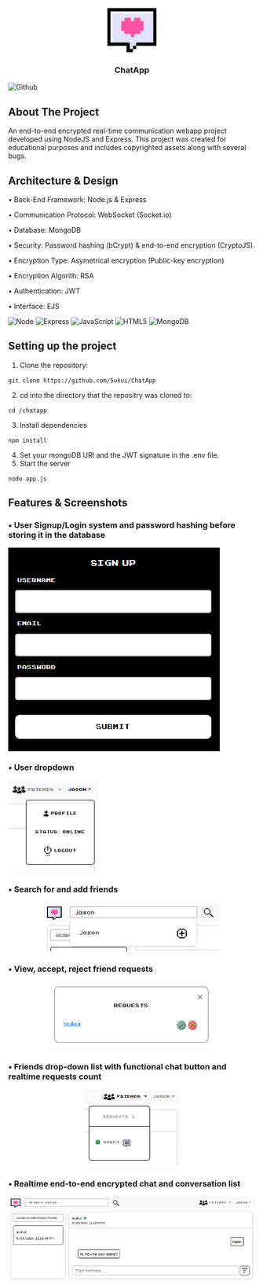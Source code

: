 <div align="center">
  <a href="https://www.flaticon.com/free-icons/chat">
    <img src="/public/assets/logo.png" alt="Logo" width="100" height="90">
  </a>
  
  <h3 align="center" href="https://github.com/HuthaifaM/ChatApp">ChatApp</h3>
</div>

![Github](https://img.shields.io/github/followers/5ukui.svg?style=social&label=Follow&maxAge=2592000)

## About The Project
An end-to-end encrypted real-time communication webapp project developed using NodeJS and Express. This project was created for educational purposes and includes copyrighted assets along with several bugs.

## Architecture & Design
• Back-End Framework: Node.js & Express

• Communication Protocol: WebSocket (Socket.io)

• Database: MongoDB

• Security: Password hashing (bCrypt) & end-to-end encryption (CryptoJS).

• Encryption Type: Asymetrical encryption (Public-key encryption)

• Encryption Algorith: RSA

• Authentication: JWT

• Interface: EJS

![Node](https://img.shields.io/badge/Node.js-43853D?style=for-the-badge&logo=node.js&logoColor=white)
![Express](https://img.shields.io/badge/Express.js-404D59?style=for-the-badge)
![JavaScript](https://img.shields.io/badge/JavaScript-F7DF1E?style=for-the-badge&logo=javascript&logoColor=black)
![HTML5](https://img.shields.io/badge/HTML5-E34F26?style=for-the-badge&logo=html5&logoColor=white)
![MongoDB](https://img.shields.io/badge/MongoDB-4EA94B?style=for-the-badge&logo=mongodb&logoColor=white)


## Setting up the project
1. Clone the repository:
```
git clone https://github.com/5ukui/ChatApp
```
2. cd into the directory that the repositry was cloned to:
```
cd /chatapp
```
3. Install dependencies
```
npm install
```
4. Set your mongoDB URI and the JWT signature in the .env file.
5. Start the server
```
node app.js
```

## Features & Screenshots
### • User Signup/Login system and password hashing before storing it in the database
<div align="center" style="display: flex">
  <img src="/screenshots/signup.PNG">
</div>

### • User dropdown
<div align="center" style="display: flex">
  <img src="/screenshots/toolbarItem.PNG">
</div>

### • Search for and add friends
<div align="center">
  <img src="/screenshots/addFriend.PNG"> <br>
</div>

### • View, accept, reject friend requests
<div align="center">
  <img src="/screenshots/requests.PNG"> 
</div>

### • Friends drop-down list with functional chat button and realtime requests count
<div align="center">
  <img src="/screenshots/friends2.PNG"> 
</div>

### • Realtime end-to-end encrypted chat and conversation list
<div align="center">
  <img src="/screenshots/chats3.PNG"> 
</div>
